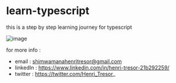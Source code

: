 # learn-typescript
this is a step by step learning journey for typescript

![image](https://user-images.githubusercontent.com/96414111/173998351-2732aaef-90ab-4deb-8045-5785c85fb218.png)

for more info :

  * email : shimwamanahenritresor@gmail.com
  * linkedIn : https://www.linkedin.com/in/henri-tresor-21b292259/
  * twitter : https://twitter.com/Henri_Tresor_ 
